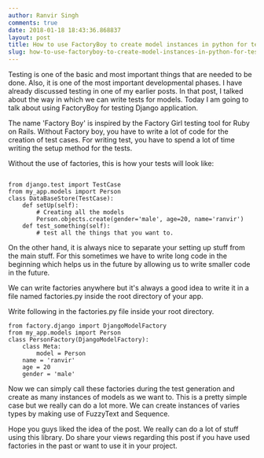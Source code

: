```yaml
---
author: Ranvir Singh
comments: true
date: 2018-01-18 18:43:36.868837
layout: post
title: How to use FactoryBoy to create model instances in python for testing
slug: how-to-use-factoryboy-to-create-model-instances-in-python-for-testing
---
```

Testing is one of the basic and most important things that are needed to be done. Also, it is one of the most important developmental phases. I have already discussed testing in one of my earlier posts. In that post, I talked about the way in which we can write tests for models. Today I am going to talk about using FactoryBoy for testing Django application.



The name 'Factory Boy' is inspired by the Factory Girl testing tool for Ruby on Rails. Without Factory boy, you have to write a lot of code for the creation of test cases. For writing test, you have to spend a lot of time writing the setup method for the tests.

Without the use of factories, this is how your tests will look like:

```

from django.test import TestCase
from my_app.models import Person
class DataBaseStore(TestCase):
    def setUp(self):
        # Creating all the models   
        Person.objects.create(gender='male', age=20, name='ranvir')  
    def test_something(self):
        # test all the things that you want to.

```
 

On the other hand, it is always nice to separate your setting up stuff from the main stuff. For this sometimes we have to write long code in the beginning which helps us in the future by allowing us to write smaller code in the future. 

We can write factories anywhere but it's always a good idea to write it in a file named factories.py inside the root directory of your app.

Write following in the factories.py file inside your root directory.

 
```
from factory.django import DjangoModelFactory  
from my_app.models import Person  
class PersonFactory(DjangoModelFactory):  
    class Meta:  
        model = Person  
    name = 'ranvir'  
    age = 20  
    gender = 'male'  
```
 

Now we can simply call these factories during the test generation and create as many instances of models as we want to. This is a pretty simple case but we really can do a lot more. We can create instances of varies types by making use of FuzzyText and Sequence.

Hope you guys liked the idea of the post. We really can do a lot of stuff using this library. Do share your views regarding this post if you have used factories in the past or want to use it in your project.
